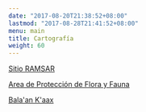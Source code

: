 ```yaml
---
date: "2017-08-20T21:38:52+08:00"
lastmod: "2017-08-28T21:41:52+08:00"
menu: main
title: Cartografía
weight: 60
---
```




[Sitio RAMSAR](https://rsis.ramsar.org/ "Cobertura area del 131,610 ha")

[Area de Protección de Flora y Fauna](https://simec.conanp.gob.mx/ficha.php?anp=45&reg=9 "Superficie: 128,390.15 ha")

[Bala'an K'aax](https://rsis.ramsar.org/RISapp/files/40134188/pictures/MX1332map.pdf?language=es)